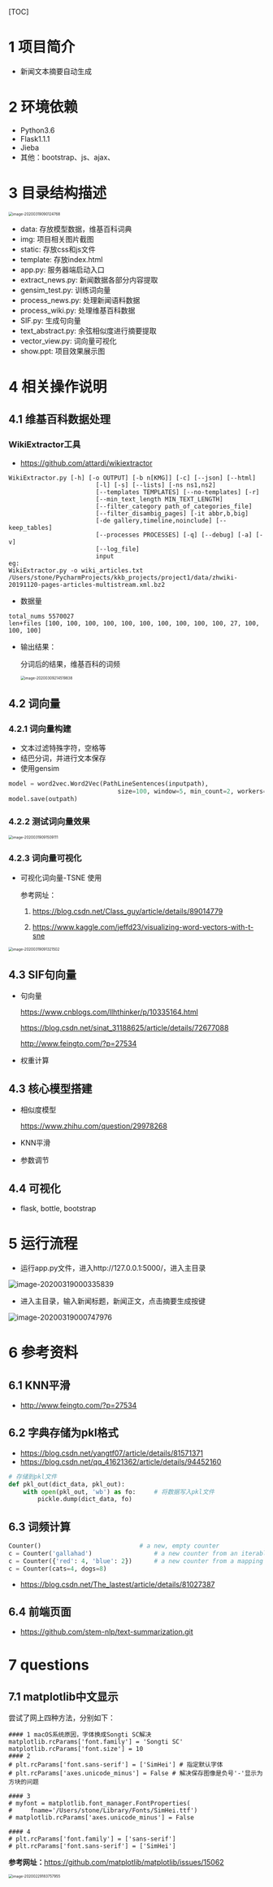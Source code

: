 [TOC]



# **1 项目简介**

- 新闻文本摘要自动生成

# **2 环境依赖**

- Python3.6
- Flask1.1.1
- Jieba
- 其他：bootstrap、js、ajax、

# **3 目录结构描述**

<img src="img/image-20200319090124768.png" alt="image-20200319090124768" style="zoom:50%;" />

- data: 存放模型数据，维基百科词典
- img: 项目相关图片截图
- static: 存放css和js文件
- template: 存放index.html
- app.py: 服务器端启动入口
- extract_news.py: 新闻数据各部分内容提取
- gensim_test.py: 训练词向量
- process_news.py: 处理新闻语料数据
- process_wiki.py: 处理维基百科数据
- SIF.py: 生成句向量
- text_abstract.py: 余弦相似度进行摘要提取
- vector_view.py:  词向量可视化
- show.ppt: 项目效果展示图

# **4 相关操作说明**

## 4.1 维基百科数据处理

### WikiExtractor工具  

- <https://github.com/attardi/wikiextractor>

~~~
WikiExtractor.py [-h] [-o OUTPUT] [-b n[KMG]] [-c] [--json] [--html]
                        [-l] [-s] [--lists] [-ns ns1,ns2]
                        [--templates TEMPLATES] [--no-templates] [-r]
                        [--min_text_length MIN_TEXT_LENGTH]
                        [--filter_category path_of_categories_file]
                        [--filter_disambig_pages] [-it abbr,b,big]
                        [-de gallery,timeline,noinclude] [--keep_tables]
                        [--processes PROCESSES] [-q] [--debug] [-a] [-v]
                        [--log_file]
                        input
eg:                  
WikiExtractor.py -o wiki_articles.txt /Users/stone/PycharmProjects/kkb_projects/project1/data/zhwiki-20191120-pages-articles-multistream.xml.bz2
~~~

- 数据量

~~~
total_nums 5570027
len+files [100, 100, 100, 100, 100, 100, 100, 100, 100, 100, 27, 100, 100, 100]
~~~

- 输出结果：

  分词后的结果，维基百科的词频
  
  <img src="img/image-20200309214519838.png" alt="image-20200309214519838" style="zoom:50%;" />

## 4.2 词向量

### 4.2.1 词向量构建

- 文本过滤特殊字符，空格等
- 结巴分词，并进行文本保存
- 使用gensim

~~~python 
model = word2vec.Word2Vec(PathLineSentences(inputpath),
                              size=100, window=5, min_count=2, workers=10)
model.save(outpath)
~~~

### 4.2.2 测试词向量效果

<img src="img/image-20200319091509111.png" alt="image-20200319091509111" style="zoom:50%;" />

### 4.2.3 词向量可视化

- 可视化词向量-TSNE	使用

  参考网址：

  1. <https://blog.csdn.net/Class_guy/article/details/89014779>

  2. <https://www.kaggle.com/jeffd23/visualizing-word-vectors-with-t-sne>

<img src="img/image-20200319091321502.png" alt="image-20200319091321502" style="zoom:50%;" />


## 4.3 SIF句向量

- 句向量

  <https://www.cnblogs.com/llhthinker/p/10335164.html>

  <https://blog.csdn.net/sinat_31188625/article/details/72677088>

  <http://www.feingto.com/?p=27534>

- 权重计算

  

## 4.3 核心模型搭建

- 相似度模型

  <https://www.zhihu.com/question/29978268>

- KNN平滑

- 参数调节

## 4.4 可视化

- flask, bottle, bootstrap

# **5 运行流程**

- 运行app.py文件，进入http://127.0.0.1:5000/，进入主目录

![image-20200319000335839](img/image-20200319000335839.png)

- 进入主目录，输入新闻标题，新闻正文，点击摘要生成按键

![image-20200319000747976](img/image-20200319000747976.png)

# **6 参考资料**

## 6.1 KNN平滑

- <http://www.feingto.com/?p=27534>

## 6.2 字典存储为pkl格式

- <https://blog.csdn.net/yangtf07/article/details/81571371>
- <https://blog.csdn.net/qq_41621362/article/details/94452160>

~~~python
# 存储到pkl文件
def pkl_out(dict_data, pkl_out):
    with open(pkl_out, 'wb') as fo:     # 将数据写入pkl文件
        pickle.dump(dict_data, fo)
~~~

## 6.3 词频计算

~~~python
Counter()                           # a new, empty counter
c = Counter('gallahad')                 # a new counter from an iterable
c = Counter({'red': 4, 'blue': 2})      # a new counter from a mapping
c = Counter(cats=4, dogs=8)
~~~

- <https://blog.csdn.net/The_lastest/article/details/81027387>

## 6.4 前端页面

- <https://github.com/stem-nlp/text-summarization.git>

# 7 questions

## 7.1 matplotlib中文显示

尝试了网上四种方法，分别如下：

~~~
#### 1 macOS系统原因，字体换成Songti SC解决
matplotlib.rcParams['font.family'] = 'Songti SC'
matplotlib.rcParams['font.size'] = 10
#### 2
# plt.rcParams['font.sans-serif'] = ['SimHei'] # 指定默认字体
# plt.rcParams['axes.unicode_minus'] = False # 解决保存图像是负号'-'显示为方块的问题

#### 3
# myfont = matplotlib.font_manager.FontProperties(
#     fname='/Users/stone/Library/Fonts/SimHei.ttf')
# matplotlib.rcParams['axes.unicode_minus'] = False

#### 4
# plt.rcParams['font.family'] = ['sans-serif']
# plt.rcParams['font.sans-serif'] = ['SimHei']
~~~

**参考网址：**<https://github.com/matplotlib/matplotlib/issues/15062>

<img src="img/image-20200229183757955.png" alt="image-20200229183757955" style="zoom:50%;" />

